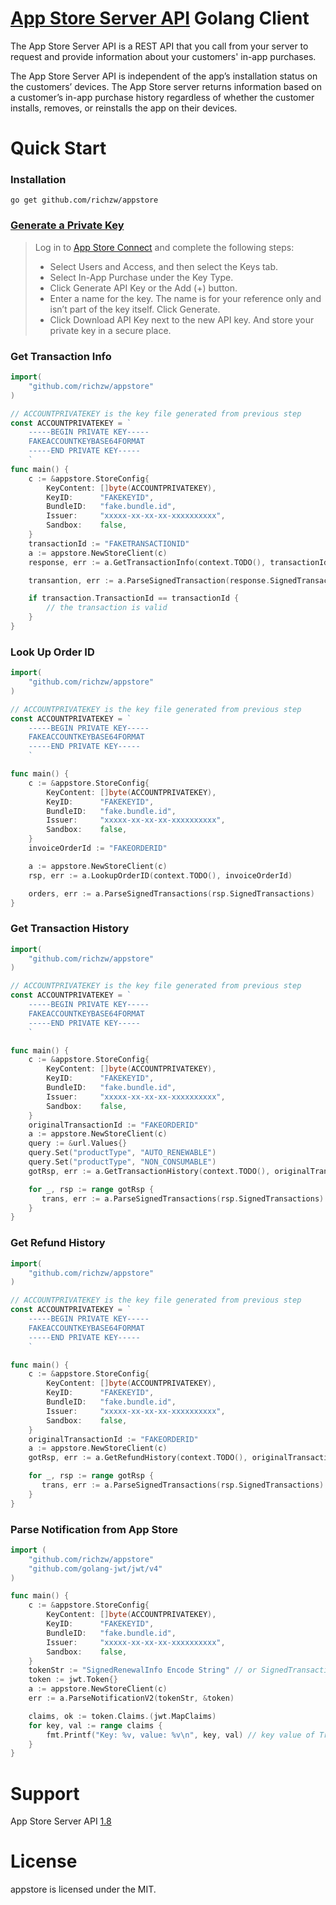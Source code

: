
[App Store Server API](https://developer.apple.com/documentation/appstoreserverapi) Golang Client
================

The App Store Server API is a REST API that you call from your server to request and provide information about your customers' in-app purchases. 

The App Store Server API is independent of the app’s installation status on the customers’ devices. The App Store server returns information based on a customer’s in-app purchase history regardless of whether the customer installs, removes, or reinstalls the app on their devices.

# Quick Start

### Installation

```shell
go get github.com/richzw/appstore
```

### [Generate a Private Key](https://developer.apple.com/documentation/appstoreserverapi/creating_api_keys_to_use_with_the_app_store_server_api)

> Log in to [App Store Connect](https://appstoreconnect.apple.com/login) and complete the following steps:
> - Select Users and Access, and then select the Keys tab.
> - Select In-App Purchase under the Key Type.
> - Click Generate API Key or the Add (+) button.
> - Enter a name for the key. The name is for your reference only and isn’t part of the key itself. Click Generate.
> - Click Download API Key next to the new API key. And store your private key in a secure place.

### Get Transaction Info

```go
import(
	"github.com/richzw/appstore"
)

// ACCOUNTPRIVATEKEY is the key file generated from previous step
const ACCOUNTPRIVATEKEY = `
    -----BEGIN PRIVATE KEY-----
    FAKEACCOUNTKEYBASE64FORMAT
    -----END PRIVATE KEY-----
    `
func main() {
    c := &appstore.StoreConfig{
        KeyContent: []byte(ACCOUNTPRIVATEKEY),
        KeyID:      "FAKEKEYID",
        BundleID:   "fake.bundle.id",
        Issuer:     "xxxxx-xx-xx-xx-xxxxxxxxxx",
        Sandbox:    false,
    }
    transactionId := "FAKETRANSACTIONID"
    a := appstore.NewStoreClient(c)
    response, err := a.GetTransactionInfo(context.TODO(), transactionId)

    transantion, err := a.ParseSignedTransaction(response.SignedTransactionInfo)

    if transaction.TransactionId == transactionId {
        // the transaction is valid
    }
}
```

### Look Up Order ID

```go
import(
    "github.com/richzw/appstore"
)

// ACCOUNTPRIVATEKEY is the key file generated from previous step
const ACCOUNTPRIVATEKEY = `
    -----BEGIN PRIVATE KEY-----
    FAKEACCOUNTKEYBASE64FORMAT
    -----END PRIVATE KEY-----
    `

func main() {
    c := &appstore.StoreConfig{
        KeyContent: []byte(ACCOUNTPRIVATEKEY),
        KeyID:      "FAKEKEYID",
        BundleID:   "fake.bundle.id",
        Issuer:     "xxxxx-xx-xx-xx-xxxxxxxxxx",
        Sandbox:    false,
    }
    invoiceOrderId := "FAKEORDERID"

    a := appstore.NewStoreClient(c)
    rsp, err := a.LookupOrderID(context.TODO(), invoiceOrderId)

    orders, err := a.ParseSignedTransactions(rsp.SignedTransactions)
}
```

### Get Transaction History

```go
import(
    "github.com/richzw/appstore"
)

// ACCOUNTPRIVATEKEY is the key file generated from previous step
const ACCOUNTPRIVATEKEY = `
    -----BEGIN PRIVATE KEY-----
    FAKEACCOUNTKEYBASE64FORMAT
    -----END PRIVATE KEY-----
    `

func main() {
    c := &appstore.StoreConfig{
        KeyContent: []byte(ACCOUNTPRIVATEKEY),
        KeyID:      "FAKEKEYID",
        BundleID:   "fake.bundle.id",
        Issuer:     "xxxxx-xx-xx-xx-xxxxxxxxxx",
        Sandbox:    false,
    }
    originalTransactionId := "FAKEORDERID"
    a := appstore.NewStoreClient(c)
    query := &url.Values{}
    query.Set("productType", "AUTO_RENEWABLE")
    query.Set("productType", "NON_CONSUMABLE")
    gotRsp, err := a.GetTransactionHistory(context.TODO(), originalTransactionId, query)

    for _, rsp := range gotRsp {
       trans, err := a.ParseSignedTransactions(rsp.SignedTransactions)
    }
}
```

### Get Refund History

```go
import(
    "github.com/richzw/appstore"
)

// ACCOUNTPRIVATEKEY is the key file generated from previous step
const ACCOUNTPRIVATEKEY = `
    -----BEGIN PRIVATE KEY-----
    FAKEACCOUNTKEYBASE64FORMAT
    -----END PRIVATE KEY-----
    `

func main() {
    c := &appstore.StoreConfig{
        KeyContent: []byte(ACCOUNTPRIVATEKEY),
        KeyID:      "FAKEKEYID",
        BundleID:   "fake.bundle.id",
        Issuer:     "xxxxx-xx-xx-xx-xxxxxxxxxx",
        Sandbox:    false,
    }
    originalTransactionId := "FAKEORDERID"
    a := appstore.NewStoreClient(c)
    gotRsp, err := a.GetRefundHistory(context.TODO(), originalTransactionId)

    for _, rsp := range gotRsp {
       trans, err := a.ParseSignedTransactions(rsp.SignedTransactions)
    }
}
```

### Parse Notification from App Store

```go
import (
    "github.com/richzw/appstore"
    "github.com/golang-jwt/jwt/v4"
)

func main() {
    c := &appstore.StoreConfig{
        KeyContent: []byte(ACCOUNTPRIVATEKEY),
        KeyID:      "FAKEKEYID",
        BundleID:   "fake.bundle.id",
        Issuer:     "xxxxx-xx-xx-xx-xxxxxxxxxx",
        Sandbox:    false,
    }
    tokenStr := "SignedRenewalInfo Encode String" // or SignedTransactionInfo string
    token := jwt.Token{}
    a := appstore.NewStoreClient(c)
    err := a.ParseNotificationV2(tokenStr, &token)

    claims, ok := token.Claims.(jwt.MapClaims)
    for key, val := range claims {
        fmt.Printf("Key: %v, value: %v\n", key, val) // key value of TransactionInfo
    }
}
```

# Support

App Store Server API [1.8](https://developer.apple.com/documentation/appstoreserverapi)

# License

appstore is licensed under the MIT.

